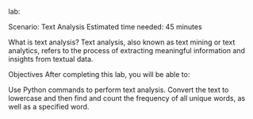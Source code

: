 lab:

Scenario: Text Analysis
Estimated time needed: 45 minutes

What is text analysis?
Text analysis, also known as text mining or text analytics, refers to the process of extracting meaningful information and insights from textual data.

Objectives
After completing this lab, you will be able to:

Use Python commands to perform text analysis.
Convert the text to lowercase and then find and count the frequency of all unique words, as well as a specified word.
